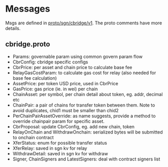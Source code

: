 # Messages

Msgs are defined in [proto/sgn/cbridge/v1](../../../proto/sgn/cbridge/v1). The proto comments have more details.

## cbridge.proto
- Params: governable param using common govern param flow
- CbrConfig: cbridge specific configs
- CbrPrice: per asset and chain price to calculate base fee
- RelayGasCostParam: to calculate gas cost for relay (also needed for base fee calculation)
- AssetPrice: per token USD price, used in CbrPrice
- GasPrice: gas price (ie. in wei) per chain
- ChainAsset: per symbol, per chain detail about token, eg. addr, decimal etc
- ChainPair: a pair of chains for transfer token between them. Note to avoid duplicates, chid1 must be smaller than chid2
- PerChainPairAssetOverride: as name suggests, provide a method to override chainpair param for specific asset.
- CbrProposal: update CbrConfig, eg. add new chain, token
- RelayOnChain and WithdrawOnchain: serialized bytes will be submitted to onchain contract
- XferStatus: enum for possible transfer status
- XferRelay: saved in sgn kv for relay
- WithdrawDetail: saved in sgn kv for withdraw
- Signer, ChainSigners and LatestSigners: deal with contract signers list
